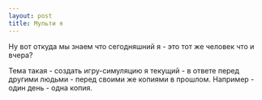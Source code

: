 ```yaml
---
layout: post
title: Мульти я
---
```



Ну вот откуда мы знаем что сегодняшний я - это тот же человек что и вчера?

Тема такая - создать игру-симуляцию я текущий - в ответе перед другими людьми - перед своими же копиями в прошлом. Например - один день - одна копия.
